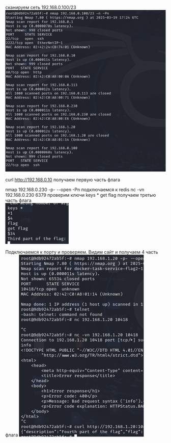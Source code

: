 сканируем сеть 192.168.0.100/23 
![](../../attachment/Pasted%20image%2020250319202607.png)

curl http://192.168.0.10 получаем первую часть флага

nmap 192.168.0.230 -p- --open -Pn 
подключаемся к redis
nc -vn 192.168.0.230 6379
проверим ключи keys *
get flag
получаем третью часть флага  
![](../../attachment/Pasted%20image%2020250319211619.png)

Подключаемся к порту и проверяем. Видим сайт и получаем 4 часть флага
![](../../attachment/Pasted%20image%2020250319211831.png)
